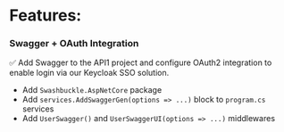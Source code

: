 # Features:

### Swagger + OAuth Integration

✅ Add Swagger to the API1 project and configure OAuth2 integration to enable login via our Keycloak SSO solution.

- Add `Swashbuckle.AspNetCore` package
- Add `services.AddSwaggerGen(options => ...)` block to `program.cs` services
- Add `UserSwagger()` and `UserSwaggerUI(options => ...)` middlewares
